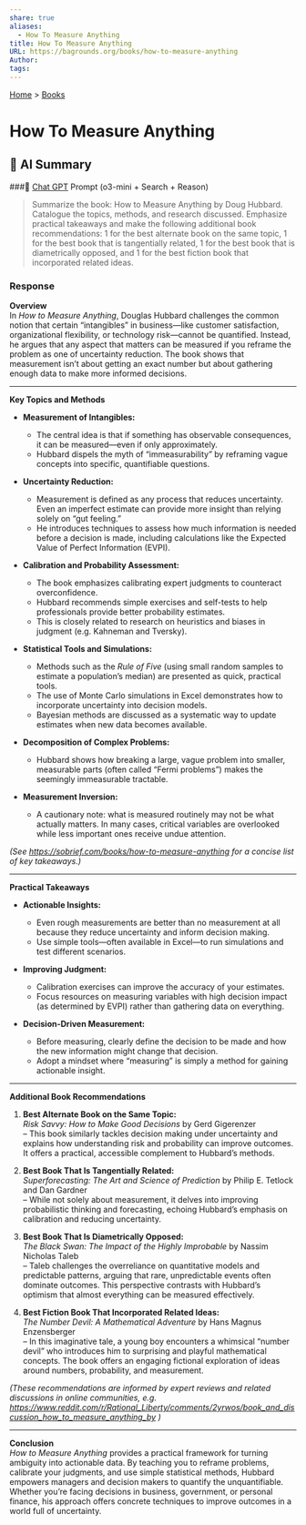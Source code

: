 ```yaml
---
share: true
aliases:
  - How To Measure Anything
title: How To Measure Anything
URL: https://bagrounds.org/books/how-to-measure-anything
Author: 
tags: 
---
```

[Home](../index.md) > [Books](./index.md)  
# How To Measure Anything  
## 🤖 AI Summary  
###💬 [Chat GPT](https://chat.com) Prompt (o3-mini + Search + Reason)  
> Summarize the book: How to Measure Anything by Doug Hubbard. Catalogue the topics, methods, and research discussed. Emphasize practical takeaways and make the following additional book recommendations: 1 for the best alternate book on the same topic, 1 for the best book that is tangentially related, 1 for the best book that is diametrically opposed, and 1 for the best fiction book that incorporated related ideas.  
  
### Response  
**Overview**    
In _How to Measure Anything_, Douglas Hubbard challenges the common notion that certain “intangibles” in business—like customer satisfaction, organizational flexibility, or technology risk—cannot be quantified. Instead, he argues that any aspect that matters can be measured if you reframe the problem as one of uncertainty reduction. The book shows that measurement isn’t about getting an exact number but about gathering enough data to make more informed decisions.  
  
---  
  
**Key Topics and Methods**  
- **Measurement of Intangibles:**  
    - The central idea is that if something has observable consequences, it can be measured—even if only approximately.  
    - Hubbard dispels the myth of “immeasurability” by reframing vague concepts into specific, quantifiable questions.  
  
- **Uncertainty Reduction:**  
    - Measurement is defined as any process that reduces uncertainty. Even an imperfect estimate can provide more insight than relying solely on “gut feeling.”  
    - He introduces techniques to assess how much information is needed before a decision is made, including calculations like the Expected Value of Perfect Information (EVPI).  
  
- **Calibration and Probability Assessment:**  
    - The book emphasizes calibrating expert judgments to counteract overconfidence.  
    - Hubbard recommends simple exercises and self-tests to help professionals provide better probability estimates.  
    - This is closely related to research on heuristics and biases in judgment (e.g. Kahneman and Tversky).  
  
- **Statistical Tools and Simulations:**  
    - Methods such as the _Rule of Five_ (using small random samples to estimate a population’s median) are presented as quick, practical tools.  
    - The use of Monte Carlo simulations in Excel demonstrates how to incorporate uncertainty into decision models.  
    - Bayesian methods are discussed as a systematic way to update estimates when new data becomes available.  
  
- **Decomposition of Complex Problems:**  
    - Hubbard shows how breaking a large, vague problem into smaller, measurable parts (often called “Fermi problems”) makes the seemingly immeasurable tractable.  
  
- **Measurement Inversion:**  
    - A cautionary note: what is measured routinely may not be what actually matters. In many cases, critical variables are overlooked while less important ones receive undue attention.  
  
_(See https://sobrief.com/books/how-to-measure-anything for a concise list of key takeaways.)_  
  
---  
  
**Practical Takeaways**  
- **Actionable Insights:**  
    - Even rough measurements are better than no measurement at all because they reduce uncertainty and inform decision making.  
    - Use simple tools—often available in Excel—to run simulations and test different scenarios.  
  
- **Improving Judgment:**  
    - Calibration exercises can improve the accuracy of your estimates.  
    - Focus resources on measuring variables with high decision impact (as determined by EVPI) rather than gathering data on everything.  
  
- **Decision-Driven Measurement:**  
    - Before measuring, clearly define the decision to be made and how the new information might change that decision.  
    - Adopt a mindset where “measuring” is simply a method for gaining actionable insight.  
  
---  
  
**Additional Book Recommendations**  
1. **Best Alternate Book on the Same Topic:**    
    _Risk Savvy: How to Make Good Decisions_ by Gerd Gigerenzer    
    – This book similarly tackles decision making under uncertainty and explains how understanding risk and probability can improve outcomes. It offers a practical, accessible complement to Hubbard’s methods.  
  
2. **Best Book That Is Tangentially Related:**    
    _Superforecasting: The Art and Science of Prediction_ by Philip E. Tetlock and Dan Gardner    
    – While not solely about measurement, it delves into improving probabilistic thinking and forecasting, echoing Hubbard’s emphasis on calibration and reducing uncertainty.  
  
3. **Best Book That Is Diametrically Opposed:**    
    _The Black Swan: The Impact of the Highly Improbable_ by Nassim Nicholas Taleb    
    – Taleb challenges the overreliance on quantitative models and predictable patterns, arguing that rare, unpredictable events often dominate outcomes. This perspective contrasts with Hubbard’s optimism that almost everything can be measured effectively.  
  
4. **Best Fiction Book That Incorporated Related Ideas:**    
    _The Number Devil: A Mathematical Adventure_ by Hans Magnus Enzensberger    
    – In this imaginative tale, a young boy encounters a whimsical “number devil” who introduces him to surprising and playful mathematical concepts. The book offers an engaging fictional exploration of ideas around numbers, probability, and measurement.  
  
_(These recommendations are informed by expert reviews and related discussions in online communities, e.g. https://www.reddit.com/r/Rational_Liberty/comments/2yrwos/book_and_discussion_how_to_measure_anything_by )_  
  
---  
  
**Conclusion**    
_How to Measure Anything_ provides a practical framework for turning ambiguity into actionable data. By teaching you to reframe problems, calibrate your judgments, and use simple statistical methods, Hubbard empowers managers and decision makers to quantify the unquantifiable. Whether you’re facing decisions in business, government, or personal finance, his approach offers concrete techniques to improve outcomes in a world full of uncertainty.  
